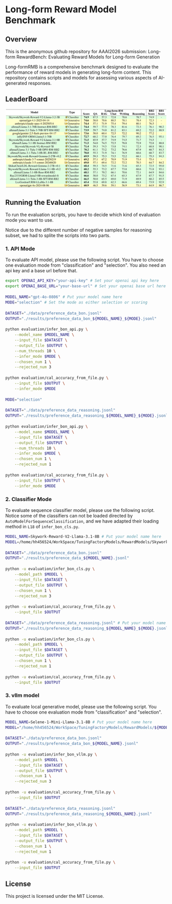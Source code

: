 # Long-form Reward Model Benchmark

## Overview

This is the anonymous github repository for AAAI2026 submission: Long-form RewardBench: Evaluating Reward Models for Long-form Generation

Long-formRMB is a comprehensive benchmark designed to evaluate the performance of reward models in generating long-form content. This repository contains scripts and models for assessing various aspects of AI-generated responses.

## LeaderBoard

<img src="images/leaderboard.png" alt="A beautiful sunset" width="750">

## Running the Evaluation

To run the evaluation scripts, you have to decide which kind of evaluation mode you want to use. 

Notice due to the different number of negative samples for reasoning subset, we had to splite the scripts into two parts.

### 1. API Mode

To evaluate API model, please use the following script. You have to choose one evaluation mode from "classification" and "selection". You also need an api key and a base url before that.

```bash
export OPENAI_API_KEY="your-api-key" # Set your openai api key here
export OPENAI_BASE_URL="your-base-url" # Set your openai base url here

MODEL_NAME="gpt-4o-0806" # Put your model name here
MODE="selection" # Set the mode as either selection or scoring

DATASET="./data/preference_data_bon.jsonl"
OUTPUT="./results/preference_data_bon_${MODEL_NAME}_${MODE}.jsonl"

python evaluation/infer_bon_api.py \
    --model_name $MODEL_NAME \
    --input_file $DATASET \
    --output_file $OUTPUT \
    --num_threads 10 \
    --infer_mode $MODE \
    --chosen_num 1 \
    --rejected_num 3

python evaluation/cal_accuracy_from_file.py \
    --input_file $OUTPUT \
    --infer_mode $MODE

MODE="selection"

DATASET="./data/preference_data_reasoning.jsonl"
OUTPUT="./results/preference_data_reasoning_${MODEL_NAME}_${MODE}.jsonl"

python evaluation/infer_bon_api.py \
    --model_name $MODEL_NAME \
    --input_file $DATASET \
    --output_file $OUTPUT \
    --num_threads 10 \
    --infer_mode $MODE \
    --chosen_num 1 \
    --rejected_num 1

python evaluation/cal_accuracy_from_file.py \
    --input_file $OUTPUT \
    --infer_mode $MODE
```

### 2. Classifier Mode

To evaluate sequence classifier model, please use the following script. Notice some of the classifiers can not be loaded directed by `AutoModelForSequenceClassification`, and we have adapted their loading method in `L18` of `infer_bon_cls.py`.

```bash
MODEL_NAME=Skywork-Reward-V2-Llama-3.1-8B # Put your model name here
MODEL=/home/hh456524/WorkSpace/TuningFactoryModels/RewardModels/Skywork-Reward-V2-Llama-3.1-8B # Put your model path here

DATASET="./data/preference_data_bon.jsonl"
OUTPUT="./results/preference_data_${MODEL_NAME}.jsonl"

python -u evaluation/infer_bon_cls.py \
    --model_path $MODEL \
    --input_file $DATASET \
    --output_file $OUTPUT \
    --chosen_num 1 \
    --rejected_num 3

python -u evaluation/cal_accuracy_from_file.py \
    --input_file $OUTPUT

DATASET="./data/preference_data_reasoning.jsonl" # Put your model name here
OUTPUT="./results/preference_data_reasoning_${MODEL_NAME}_${MODE}.jsonl" # Put your model path here

python -u evaluation/infer_bon_cls.py \
    --model_path $MODEL \
    --input_file $DATASET \
    --output_file $OUTPUT \
    --chosen_num 1 \
    --rejected_num 1

python -u evaluation/cal_accuracy_from_file.py \
    --input_file $OUTPUT
```

### 3. vllm model

To evaluate local generative model, please use the following script. You have to choose one evaluation mode from "classification" and "selection". 

```bash
MODEL_NAME=Selene-1-Mini-Llama-3.1-8B # Put your model name here
MODEL="/home/hh456524/WorkSpace/TuningFactoryModels/RewardModels/${MODEL_NAME}" # Put your model path here

DATASET="./data/preference_data_bon.jsonl"
OUTPUT="./results/preference_data_bon_${MODEL_NAME}.jsonl"

python -u evaluation/infer_bon_vllm.py \
    --model_path $MODEL \
    --input_file $DATASET \
    --output_file $OUTPUT \
    --chosen_num 1 \
    --rejected_num 3

python -u evaluation/cal_accuracy_from_file.py \
    --input_file $OUTPUT

DATASET="./data/preference_data_reasoning.jsonl"
OUTPUT="./results/preference_data_reasoning_${MODEL_NAME}.jsonl"

python -u evaluation/infer_bon_vllm.py \
    --model_path $MODEL \
    --input_file $DATASET \
    --output_file $OUTPUT \
    --chosen_num 1 \
    --rejected_num 1

python -u evaluation/cal_accuracy_from_file.py \
    --input_file $OUTPUT
```

## License

This project is licensed under the MIT License.
